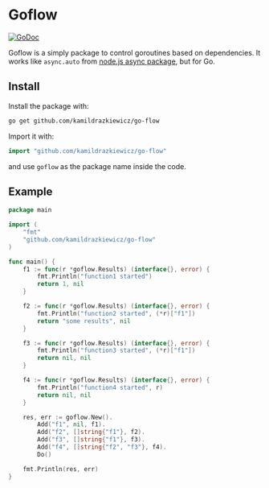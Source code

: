 # Goflow

[![GoDoc](http://godoc.org/github.com/kamildrazkiewicz/go-flow?status.svg)](http://godoc.org/github.com/kamildrazkiewicz/go-flow)

Goflow is a simply package to control goroutines based on dependencies. It works like ```async.auto``` from [node.js async package](https://github.com/caolan/async), but for Go.

## Install

Install the package with:

```bash
go get github.com/kamildrazkiewicz/go-flow
```

Import it with:

```go
import "github.com/kamildrazkiewicz/go-flow"
```

and use `goflow` as the package name inside the code.

## Example

```go
package main

import (
	"fmt"
	"github.com/kamildrazkiewicz/go-flow"
)

func main() {
	f1 := func(r *goflow.Results) (interface{}, error) {
		fmt.Println("function1 started")
		return 1, nil
	}

	f2 := func(r *goflow.Results) (interface{}, error) {
		fmt.Println("function2 started", (*r)["f1"])
		return "some results", nil
	}

	f3 := func(r *goflow.Results) (interface{}, error) {
		fmt.Println("function3 started", (*r)["f1"])
		return nil, nil
	}

	f4 := func(r *goflow.Results) (interface{}, error) {
		fmt.Println("function4 started", r)
		return nil, nil
	}

	res, err := goflow.New().
		Add("f1", nil, f1).
		Add("f2", []string{"f1"}, f2).
		Add("f3", []string{"f1"}, f3).
		Add("f4", []string{"f2", "f3"}, f4).
		Do()

	fmt.Println(res, err)
}

```
